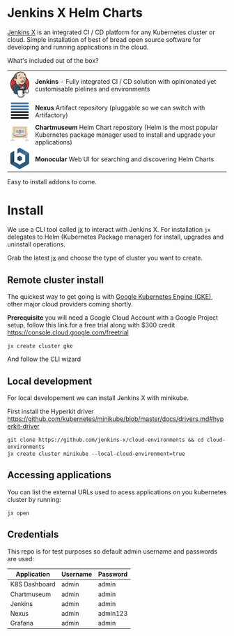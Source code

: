 # Jenkins X Helm Charts

[Jenkins X](https://jenkins-x.github.io/jenkins-x-website/) is an integrated CI / CD platform for any Kubernetes cluster or cloud.  Simple installation of best of bread open source software for developing and running applications in the cloud.

What's included out of the box?

|                                   |                                       |
| --------------------------------- | ------------------------------------- |
|![Jenkins](https://raw.githubusercontent.com/jenkins-x/jenkins-x-platform/master/images/jenkins.png)   | __Jenkins__ - Fully integrated CI / CD solution with opinionated yet customisable pielines and environments |
|![Sonartype Nexus 3](https://raw.githubusercontent.com/jenkins-x/jenkins-x-platform/master/images/nexus.png) | __Nexus__ Artifact repository (pluggable so we can switch with Artifactory) |
|![Chartmuseum](https://raw.githubusercontent.com/jenkins-x/jenkins-x-platform/master/images/chartmuseum.png) | __Chartmuseum__ Helm Chart repository (Helm is the most popular Kubernetes package manager used to install and upgrade your applications)|
|![Monocular](https://raw.githubusercontent.com/jenkins-x/jenkins-x-platform/master/images/bitnami.png) | __Monocular__ Web UI for searching and discovering Helm Charts |

Easy to install addons to come.

# Install

We use a CLI tool called [jx](https://github.com/jenkins-x/jx) to interact with Jenkins X.  For installation `jx` delegates to Helm (Kubernetes Package manager) for install, upgrades and uninstall operations.

Grab the latest [jx](https://github.com/jenkins-x/jx/releases/latest) and choose the type of cluster you want to create.
## Remote cluster install

The quickest way to get going is with [Google Kubernetes Engine (GKE)](https://cloud.google.com/kubernetes-engine/), other major cloud providers coming shortly.

__Prerequisite__ you will need a Google Cloud Account with a Google Project setup, follow this link for a free trial along with $300 credit https://console.cloud.google.com/freetrial

```
jx create cluster gke
```
And follow the CLI wizard

## Local development

For local developement we can install Jenkins X with minikube.

First install the Hyperkit driver https://github.com/kubernetes/minikube/blob/master/docs/drivers.md#hyperkit-driver

```
git clone https://github.com/jenkins-x/cloud-environments && cd cloud-environments
jx create cluster minikube --local-cloud-environment=true
```

## Accessing applications

You can list the external URLs used to acess applications on you kubernetes cluster by running:
```
jx open
```

## Credentials

This repo is for test purposes so default admin username and passwords are used:

| Application   | Username | Password |
| ------------- | -------- | -------- |
| K8S Dashboard | admin    | admin    |
| Chartmuseum   | admin    | admin    |
| Jenkins       | admin    | admin    |
| Nexus         | admin    | admin123 |
| Grafana       | admin    | admin    |